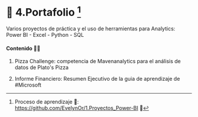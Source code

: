 # 💼 4.Portafolio [^1]  
Varios proyectos de práctica y el uso de herramientas para Analytics:  Power BI - Excel - Python - SQL

#### Contenido 👩‍💻

1. Pizza Challenge: competencia de Mavenanalytics para el análisis de datos de Plato's Pizza

2. Informe Financiero: Resumen Ejecutivo de la guia de aprendizaje de #Microsoft





[^1]: Proceso de aprendizaje 🧠: https://github.com/EvelynOr/1.Proyectos_Power-BI 👣 

